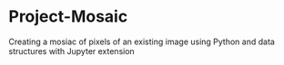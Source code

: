 # Project-Mosaic
Creating a mosiac of pixels of an existing image using Python and data structures with Jupyter extension
